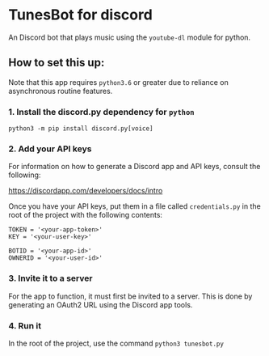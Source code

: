 # TunesBot for discord
An Discord bot that plays music using the `youtube-dl` module for python.

## How to set this up:
Note that this app requires `python3.6` or greater due to reliance on asynchronous routine features.
### 1. Install the discord.py dependency for `python`
``
python3 -m pip install discord.py[voice]
``
### 2. Add your API keys
For information on how to generate a Discord app and API keys, consult the following:

https://discordapp.com/developers/docs/intro

Once you have your API keys, put them in a file called
``
credentials.py
``
in the root of the project with the following contents:
```
TOKEN = '<your-app-token>'
KEY = '<your-user-key>'

BOTID = '<your-app-id>'
OWNERID = '<your-user-id>'
```
### 3. Invite it to a server
For the app to function, it must first be invited to a server. This is done by generating an OAuth2 URL using the Discord app tools. 

### 4. Run it
In the root of the project, use the command
``
python3 tunesbot.py
``
